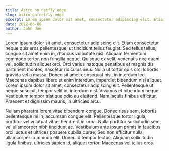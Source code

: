 ```yaml
---
title: Astro on netfly edge
slug: astro-on-netfly-edge
excerpt: Lorem ipsum dolor sit amet, consectetur adipiscing elit. Etiam consectetur neque quis eros pellentesque, ut tincidunt tellus feugiat. Sed tellus tellus, congue sit amet enim in, rhoncus vulputate nisl. Aliquam fermentum commodo tortor, non fringilla neque. Quisque ex velit, venenatis nec quam vel, sollicitudin aliquet orci.
date: 2022-08-06
author: John doe
---
```


 Lorem ipsum dolor sit amet, consectetur adipiscing elit. Etiam consectetur neque quis eros pellentesque, ut tincidunt tellus feugiat. Sed tellus tellus, congue sit amet enim in, rhoncus vulputate nisl. Aliquam fermentum commodo tortor, non fringilla neque. Quisque ex velit, venenatis nec quam vel, sollicitudin aliquet orci. Orci varius natoque penatibus et magnis dis parturient montes, nascetur ridiculus mus. Nulla ut tortor quis orci lobortis gravida vel a massa. Donec sit amet consequat nisi, in interdum leo. Maecenas dapibus libero et enim interdum, imperdiet bibendum nisi aliquet. Lorem ipsum dolor sit amet, consectetur adipiscing elit. Pellentesque ut neque suscipit, tempor velit in, interdum nisl. Vivamus et bibendum neque. Vestibulum tempor tristique odio eu eleifend. Nam iaculis finibus efficitur. Praesent et dignissim mauris, in ultricies arcu.

Nullam pharetra lorem vitae bibendum congue. Donec risus sem, lobortis pellentesque mi in, accumsan congue elit. Pellentesque tortor ligula, porttitor vel volutpat vitae, hendrerit in urna. Nulla porttitor sollicitudin sem, vel ullamcorper nibh tincidunt ac. Vestibulum ante ipsum primis in faucibus orci luctus et ultrices posuere cubilia curae; Sed non efficitur nulla, ullamcorper commodo elit. Donec id tempor lectus. Aliquam sollicitudin ligula finibus, ultricies sapien id, aliquet tortor. Maecenas vel tellus eros. 